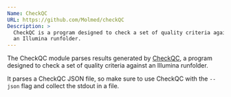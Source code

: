 ```yaml
---
Name: CheckQC
URL: https://github.com/Molmed/checkQC
Description: >
  CheckQC is a program designed to check a set of quality criteria against 
  an Illumina runfolder.
---
```


The CheckQC module parses results generated by
[CheckQC](https://checkqc.readthedocs.io/en/latest/),
a program designed to check a set of quality criteria against
an Illumina runfolder.

It parses a CheckQC JSON file, so make sure to use CheckQC with the
`--json` flag and collect the stdout in a file.
